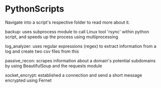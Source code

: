 # PythonScripts

Navigate into a script's respective folder to read more about it.

backup: uses subprocess module to call Linux tool 'rsync' within python script, and speeds up the process using multiprocessing

log_analyzer: uses regular expressions (regex) to extract information from a log and create two csv files from this

passive_recon: scrapes information about a domain's potential subdomains by using BeautifulSoup and the requests module

socket_encrypt: established a connection and send a short message encrypted using Fernet

